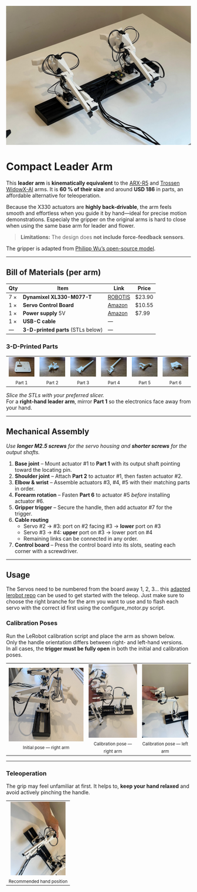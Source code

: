 <p align="center">
  <img src="images/Intro_image.jpeg" width="600"/>
</p>

# Compact Leader Arm

This **leader arm** is **kinematically equivalent** to the [ARX-R5](https://arx-x.com/?product/22.html) and [Trossen WidowX-AI](https://www.trossenrobotics.com/widowx-ai) arms.
It is **60 % of their size** and around **USD 186** in parts, an affordable alternative for teleoperation.

Because the X330 actuators are **highly back-drivable**, the arm feels smooth and effortless when you guide it by hand—ideal for precise motion demonstrations. Especialy the gripper on the original arms is hard to close when using the same base arm for leader and flower.  
> **Limitations:** The design does **not include force-feedback sensors**.

The gripper is adapted from [Philipp Wu’s open-source model](<https://github.com/wuphilipp/gello_mechanical>).

---

## Bill of Materials (per arm)

| Qty | Item | Link | Price |
|-----|------|------|-------|
| 7 × | **Dynamixel XL330-M077-T** | [ROBOTIS](<https://en.robotis.com/shop_en/item.php?it_id=902-0162-000>) | $23.90
| 1 × | **Servo Control Board**| [Amazon](<https://www.amazon.com/dp/B0CTMM4LWK>) | $10.55 |
| 1 × | **Power supply** 5V | [Amazon](<https://www.amazon.com/dp/B09W8X9VGK>) | $7.99 |
| 1 × | **USB-C cable** | — |
| —   | **3-D-printed parts** (STLs below) | — |

### 3-D-Printed Parts

<table>
  <tr>
    <td align="center"><img src="images/part_1.jpeg" width="150"/><br><sub>Part 1</sub></td>
    <td align="center"><img src="images/part_2.jpeg" width="150"/><br><sub>Part 2</sub></td>
    <td align="center"><img src="images/part_3.jpeg" width="150"/><br><sub>Part 3</sub></td>
    <td align="center"><img src="images/part_4.jpeg" width="150"/><br><sub>Part 4</sub></td>
    <td align="center"><img src="images/part_5.jpeg" width="150"/><br><sub>Part 5</sub></td>
    <td align="center"><img src="images/part_6.jpeg" width="150"/><br><sub>Part 6</sub></td>
  </tr>
</table>

*Slice the STLs with your preferred slicer.*  
For a **right-hand leader arm**, mirror **Part 1** so the electronics face away from your hand.

---

## Mechanical Assembly

*Use **longer M2.5 screws** for the servo housing and **shorter screws** for the output shafts.*

1. **Base joint** – Mount actuator #1 to **Part 1** with its output shaft pointing toward the locating pin.  
2. **Shoulder joint** – Attach **Part 2** to actuator #1, then fasten actuator #2.  
3. **Elbow & wrist** – Assemble actuators #3, #4, #5 with their matching parts in order.  
4. **Forearm rotation** – Fasten **Part 6** to actuator #5 *before* installing actuator #6.  
5. **Gripper trigger** – Secure the handle, then add actuator #7 for the trigger.  
6. **Cable routing**  
   - Servo #2 → #3: port on #2 facing #3 → **lower** port on #3  
   - Servo #3 → #4: **upper** port on #3 → lower port on #4  
   - Remaining links can be connected in any order.  
7. **Control board** – Press the control board into its slots, seating each corner with a screwdriver.

---
## Usage
The Servos need to be numbered from the board away 1, 2, 3... this [adapted lerobot repo](https://github.com/robot-learning-co/lerobot/tree/main) 
 can be used to get started with the teleop. Just make sure to choose the right branche for the arm you want to use and to flash each servo with the correct id first using the configure_motor.py script. 

### Calibration Poses

Run the LeRobot calibration script and place the arm as shown below.  
Only the handle orientation differs between right- and left-hand versions.  
In all cases, the **trigger must be fully open** in both the initial and calibration poses.

<table>
  <tr>
    <td align="center">
      <img src="images/initial_position.jpeg" height="200"><br>
      <sub>Initial pose — right arm</sub>
    </td>
    <td align="center">
      <img src="images/calibration_position_right.jpeg" height="200"><br>
      <sub>Calibration pose — right arm</sub>
    </td>
    <td align="center">
      <img src="images/calibration_position_left.jpeg" height="200"><br>
      <sub>Calibration pose — left arm</sub>
    </td>
  </tr>
</table>

---

### Teleoperation

The grip may feel unfamiliar at first. It helps to, **keep your hand relaxed** and avoid actively pinching the handle.

<table>
  <tr>
    <td align="center">
      <img src="images/hand_pos.jpeg" height="200"><br>
      <sub>Recommended hand position</sub>
    </td>
  </tr>
</table>